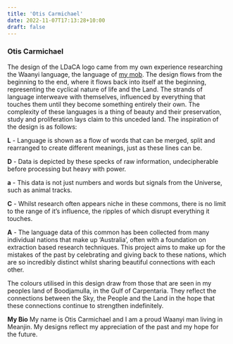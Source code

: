 ```yaml
---
title: 'Otis Carmichael'
date: 2022-11-07T17:13:28+10:00
draft: false
---
```


### Otis Carmichael

The design of the LDaCA logo came from my own experience researching the Waanyi language, the language of [my mob](https://en.wikipedia.org/wiki/Waanyi). The design flows from the beginning to the end, where it flows back into itself at the beginning, representing the cyclical nature of life and the Land. The strands of language interweave with themselves, influenced by everything that touches them until they become something entirely their own. The complexity of these languages is a thing of beauty and their preservation, study and proliferation lays claim to this unceded land. The inspiration of the design is as follows:

**L** - Language is shown as a flow of words that can be merged, split and rearranged to create different meanings, just as these lines can be.

**D** - Data is depicted by these specks of raw information, undecipherable before processing but heavy with power.

**a** - This data is not just numbers and words but signals from the Universe, such as animal tracks.

**C** - Whilst research often appears niche in these commons, there is no limit to the range of it’s influence, the ripples of which disrupt everything it touches.

**A** - The language data of this common has been collected from many individual nations that make up ‘Australia’, often with a foundation on extraction based research techniques. This project aims to make up for the mistakes of the past by celebrating and giving back to these nations, which are so incredibly distinct whilst sharing beautiful connections with each other.

The colours utilised in this design draw from those that are seen in my peoples land of Boodjamulla, in the Gulf of Carpentaria. They reflect the connections between the Sky, the People and the Land in the hope that these connections continue to strengthen indefinitely.

**My Bio**
My name is Otis Carmichael and I am a proud Waanyi man living in Meanjin. My designs reflect my appreciation of the past and my hope for the future.
